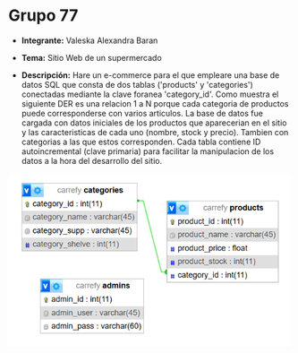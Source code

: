 # Grupo 77

- **Integrante:** Valeska Alexandra Baran
- **Tema:** Sitio Web de un supermercado

- **Descripción:**
 Hare un e-commerce para el que empleare una base de datos SQL que consta de dos tablas ('products' y 'categories') conectadas mediante la clave foranea 'category_id'. Como muestra el siguiente DER es una relacion 1 a N porque cada categoria de productos puede corresponderse con varios articulos.
 La base de datos fue cargada con datos iniciales de los productos que aparecerian en el sitio y las caracteristicas de cada uno (nombre, stock y precio). Tambien con categorias a las que estos corresponden.
 Cada tabla contiene ID autoincremental (clave primaria) para facilitar la manipulacion de los datos a la hora del desarrollo del sitio.

![Diagrama entidad relacion](https://github.com/alexandrabaran/Web2_Carrefy/blob/main/CarrefyDER.png) 
